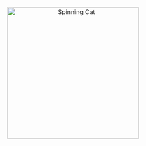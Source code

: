 <div style="text-align:center;">
  <img src="https://tenor.com/view/oiia-oiiaoiia-oiia-oiia-cat-gif-13397875673260883779" alt="Spinning Cat" width="300">
</div>
